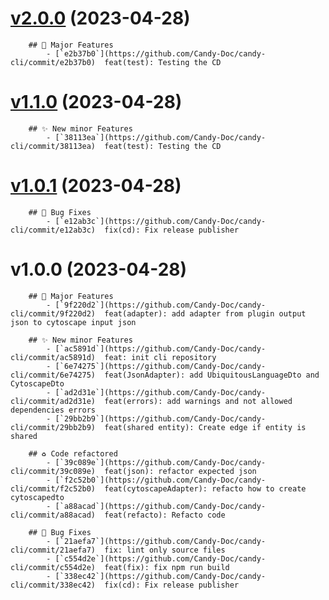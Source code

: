 # [v2.0.0](https://github.com/Candy-Doc/candy-cli/compare/v1.1.0...v2.0.0) (2023-04-28)

        ## 🍬 Major Features
            - [`e2b37b0`](https://github.com/Candy-Doc/candy-cli/commit/e2b37b0)  feat(test): Testing the CD

# [v1.1.0](https://github.com/Candy-Doc/candy-cli/compare/v1.0.1...v1.1.0) (2023-04-28)

        ## ✨ New minor Features
            - [`38113ea`](https://github.com/Candy-Doc/candy-cli/commit/38113ea)  feat(test): Testing the CD

# [v1.0.1](https://github.com/Candy-Doc/candy-cli/compare/v1.0.0...v1.0.1) (2023-04-28)

        ## 🐛 Bug Fixes
            - [`e12ab3c`](https://github.com/Candy-Doc/candy-cli/commit/e12ab3c)  fix(cd): Fix release publisher

# v1.0.0 (2023-04-28)

        ## 🍬 Major Features
            - [`9f220d2`](https://github.com/Candy-Doc/candy-cli/commit/9f220d2)  feat(adapter): add adapter from plugin output json to cytoscape input json 

        ## ✨ New minor Features
            - [`ac5891d`](https://github.com/Candy-Doc/candy-cli/commit/ac5891d)  feat: init cli repository 
            - [`6e74275`](https://github.com/Candy-Doc/candy-cli/commit/6e74275)  feat(JsonAdapter): add UbiquitousLanguageDto and CytoscapeDto 
            - [`ad2d31e`](https://github.com/Candy-Doc/candy-cli/commit/ad2d31e)  feat(errors): add warnings and not allowed dependencies errors 
            - [`29bb2b9`](https://github.com/Candy-Doc/candy-cli/commit/29bb2b9)  feat(shared entity): Create edge if entity is shared 

        ## ♻ Code refactored
            - [`39c089e`](https://github.com/Candy-Doc/candy-cli/commit/39c089e)  feat(json): refactor expected json 
            - [`f2c52b0`](https://github.com/Candy-Doc/candy-cli/commit/f2c52b0)  feat(cytoscapeAdapter): refacto how to create cytoscapedto 
            - [`a88acad`](https://github.com/Candy-Doc/candy-cli/commit/a88acad)  feat(refacto): Refacto code 

        ## 🐛 Bug Fixes
            - [`21aefa7`](https://github.com/Candy-Doc/candy-cli/commit/21aefa7)  fix: lint only source files 
            - [`c554d2e`](https://github.com/Candy-Doc/candy-cli/commit/c554d2e)  feat(fix): fix npm run build 
            - [`338ec42`](https://github.com/Candy-Doc/candy-cli/commit/338ec42)  fix(cd): Fix release publisher
